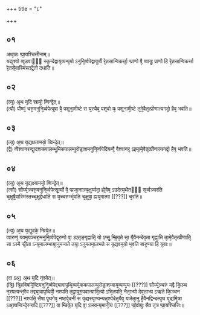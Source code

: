 +++
title = "८"

+++
## ०१
अथा᳘तः प्प्रा᳘यश्चित्तीनाम्॥  
यद्य᳘श्वो व्व᳘डवाᳫँ᳭ स्क᳘न्देद्वाय᳘व्यम्प᳘यो ऽनुनि᳘र्व्वपेद्वायुर्व्वै रे᳘तसाम्विकर्त्ता᳘ प्प्राणो वै᳘ व्वायुः᳘ प्राणो हि रे᳘तसाम्विकर्त्ता रे᳘तसै᳘वास्मिंस्तद्रे᳘तो दधाति॥  
## ०२
(त्य᳘) अ᳘थ य᳘दि स्रामो᳘ व्विन्दे᳘त्॥  
(त्पौ) पौष्णं᳘ चरु᳘मनुनि᳘र्व्वपेत्पूषा वै᳘ पशूना᳘मीष्टे स य᳘स्यैव᳘ पश᳘वो यः᳘ पशूनामी᳘ष्टे त᳘मे᳘वैत᳘त्प्रीणात्यगदो᳘ हैव᳘ भवति॥  
## ०३
(त्य᳘) अ᳘थ य᳘द्यक्षतामयो᳘ व्विन्दे᳘त्॥  
(द्वै) व्वैश्वानरन्द्वा᳘दशकपालम्भू᳘मिकपालम्पुरोडा᳘शमनुनि᳘र्व्वपेदियम्वै᳘ वैश्वानर᳘ ऽइमा᳘मे᳘वैत᳘त्प्रीणात्यगदो᳘ हैव᳘ भवति॥  
## ०४
(त्य᳘) अ᳘थ य᳘द्यक्ष्यामयो᳘ व्विन्दे᳘त्॥  
(त्सौ) सौर्य्य᳘ञ्चरु᳘मनुनि᳘र्व्वपेत्सू᳘र्य्यो वै᳘ प्प्रजा᳘नाञ्च᳘क्षुर्य्यदा᳘ ह्ये᳘वैष᳘ ऽउदेत्य᳘थैतᳫँ᳭ स᳘र्व्वञ्चरति च᳘क्षुषै᳘वास्मिंस्तच्च᳘क्षुर्द्दधाति स य᳘च्चरुर्भ्भ᳘वति च᳘क्षुषा᳘ ह्यय᳘मात्मा [[???]] च᳘रति॥  
## ०५
(त्य᳘) अ᳘थ य᳘द्युदके᳘ म्म्रिये᳘त॥  
व्वारुणं᳘ यवम᳘यञ्चरु᳘मनुनि᳘र्व्वपेद्व᳘रुणो वा᳘ ऽएत᳘ङ्गृह्णाति᳘ यो ऽप्सु᳘ म्म्रि᳘य᳘ते सा᳘ यै᳘वैनन्देव᳘ता गृह्णा᳘ति ता᳘मे᳘वैत᳘त्प्रीणाति᳘ सा ऽस्मै प्प्री᳘ता ऽन्य᳘मालम्भाया᳘नुमन्यते तया᳘ ऽनुमतमा᳘लभते स य᳘द्यवम᳘यो भ᳘वति व्वरु᳘ण्या हि य᳘वाः॥  
## ०६
(वा ऽअ᳘) अ᳘थ य᳘दि न᳘श्येत्॥  
(त्रि᳘) त्रि᳘हविषमि᳘ष्टिमनुनि᳘र्व्वपेद्द्यावापृथि᳘व्यमे᳘ककपालम्पुरोडा᳘शम्वाय᳘व्यम्प᳘यः [[???]] सौर्य्य᳘ञ्चरुं यद्वै कि᳘ञ्च न᳘श्यत्यन्त᳘रैव तद्द्या᳘वापृथिवी᳘ नश्यति त᳘द्वायुरु᳘पवात्यादि᳘त्यो ऽभि᳘तपति᳘ नैता᳘भ्यो देव᳘ताभ्य ऽऋते कि᳘ञ्चन [[???]] नश्यति᳘ सैषा पृ᳘थगेव᳘ नष्टवे᳘दनी स य᳘द्यस्या᳘प्यन्यन्न᳘श्येदेत᳘यैव᳘ यजेता᳘नु है᳘वैनद्विन्दत्य᳘थ य᳘द्यमि᳘त्रा ऽअ᳘श्वम्विन्दे᳘रन्यदि [[???]] वा म्म्रिये᳘त य᳘दि वा᳘ ऽप्स्वन्य᳘मानी᳘य [[???]] प्प्रो᳘क्षेयुः सैव त᳘त्र प्प्रा᳘यश्चित्तिः॥
